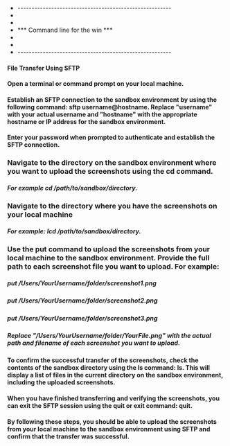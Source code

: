 - *-------------------------------------------------------*
-
-					
-	***	Command line for the win	***
-
-					
- *-------------------------------------------------------*


#### File Transfer Using SFTP

#### Open a terminal or command prompt on your local machine.

#### Establish an SFTP connection to the sandbox environment by using the following command: sftp username@hostname. Replace "username" with your actual username and "hostname" with the appropriate hostname or IP address for the sandbox environment.

#### Enter your password when prompted to authenticate and establish the SFTP connection.

### Navigate to the directory on the sandbox environment where you want to upload the screenshots using the cd command. 

##### For example cd /path/to/sandbox/directory.

### Navigate to the directory where you have the screenshots on your local machine 

##### For example: lcd /path/to/sandbox/directory. 

### Use the put command to upload the screenshots from your local machine to the sandbox environment. Provide the full path to each screenshot file you want to upload. For example:

##### put /Users/YourUsername/folder/screenshot1.png

##### put /Users/YourUsername/folder/screenshot2.png

##### put /Users/YourUsername/folder/screenshot3.png

##### Replace "/Users/YourUsername/folder/YourFile.png" with the actual path and filename of each screenshot you want to upload.

#### To confirm the successful transfer of the screenshots, check the contents of the sandbox directory using the ls command: ls. This will display a list of files in the current directory on the sandbox environment, including the uploaded screenshots.

#### When you have finished transferring and verifying the screenshots, you can exit the SFTP session using the quit or exit command: quit.

#### By following these steps, you should be able to upload the screenshots from your local machine to the sandbox environment using SFTP and confirm that the transfer was successful.
